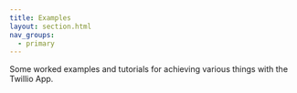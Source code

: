 ```yaml
---
title: Examples
layout: section.html
nav_groups:
  - primary
---
```


Some worked examples and tutorials for achieving various things with the Twillio App.
